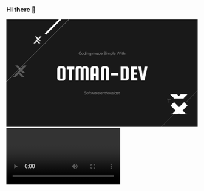 ### Hi there 👋
![](banner2.png)
![](banner3V.mp4)

<!--
**otman-dev/otman-dev** is a ✨ _special_ ✨ repository because its `README.md` (this file) appears on your GitHub profile.

Here are some ideas to get you started:

- 🔭 I’m currently working on ...
i m loooking forward to learn new things such as js frameworks and python wonderful utilities all this using github so for all people who wants to start doing the same thing feel free to check all my repositories that s wht i m making my learning repositorys public, and all who are way ahead than me in all my leaning processes feel free to join and check ùmy activities and i ll be greatfull for any suggestion 
- 🌱 I’m currently learning ...
- 👯 I’m looking to collaborate on ... 

- 🤔 I’m looking for help with ...
i need help in learning frameworks while using github utilities so for that i would love some company either people with my same level to upgrade together while working remotely or advanced users of the technology to advice me in anything the might make my work flow or my production better  
- 💬 Ask me about ...
i can be helpfull in any thing that involves basic knowledge and syntax of some very known programing languages such as : C PYTHON also ARDUINO HTML and CSS 
- 📫 How to reach me: ... ig twitter fb linkedin 
- 😄 Pronouns: ...
- ⚡ Fun fact: ...
-->
